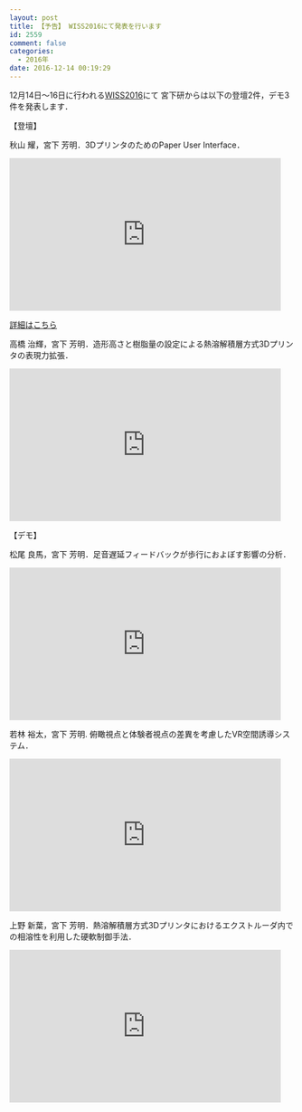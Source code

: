 ```yaml
---
layout: post
title: 【予告】 WISS2016にて発表を行います
id: 2559
comment: false
categories:
  - 2016年
date: 2016-12-14 00:19:29
---
```


12月14日～16日に行われる[WISS2016](http://www.wiss.org/WISS2016/)にて
宮下研からは以下の登壇2件，デモ3件を発表します．

【登壇】

秋山 耀，宮下 芳明．3DプリンタのためのPaper User Interface．

<iframe width="480" height="270" src="https://www.youtube.com/embed/54m38d4nUgg" frameborder="0" allowfullscreen></iframe>

[詳細はこちら](http://gutugutu3030.xyz/contents/PUI3DPrinter/index.html)

高橋 治輝，宮下 芳明．造形高さと樹脂量の設定による熱溶解積層方式3Dプリンタの表現力拡張．

<iframe width="480" height="270" src="https://www.youtube.com/embed/926KP1Z8-XQ" frameborder="0" allowfullscreen></iframe>


【デモ】

松尾 良馬，宮下 芳明．足音遅延フィードバックが歩行におよぼす影響の分析．

<iframe width="480" height="270" src="https://www.youtube.com/embed/LvAc524XDrk" frameborder="0" allowfullscreen></iframe>


若林 裕太，宮下 芳明. 俯瞰視点と体験者視点の差異を考慮したVR空間誘導システム．

<iframe width="480" height="270" src="https://www.youtube.com/embed/Gs8fQQaut_s" frameborder="0" allowfullscreen></iframe>


上野 新葉，宮下 芳明．熱溶解積層方式3Dプリンタにおけるエクストルーダ内での相溶性を利用した硬軟制御手法．

<iframe width="480" height="270" src="https://www.youtube.com/embed/1SkuxwYAKQY" frameborder="0" allowfullscreen></iframe>

